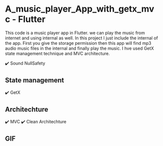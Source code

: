 # A_music_player_App_with_getx_mvc - Flutter

This code is a music player app in Flutter. we can play the music from internet and using internal as well. In this project I just include the internal of the app. First you give the storage permission then this app will find mp3 audio music files in the internal and finally play the music. I hve used GetX state management technique and MVC architecture.

✔️ Sound NullSafety

## State management

✔️ GetX
## Architechture
✔️ MVC </b >
✔️ Clean Architechture </b >

## GIF
